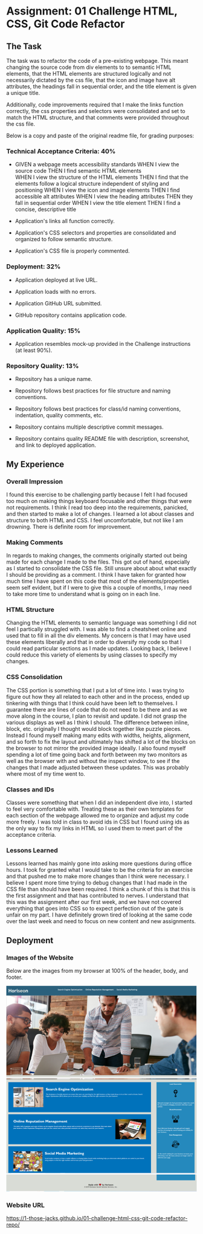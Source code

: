 # Assignment: 01 Challenge HTML, CSS, Git Code Refactor

## The Task

The task was to refactor the code of a pre-existing webpage. This meant changing the source code from div elements to to semantic HTML elements, that the HTML elements are structured logically and not necessarily dictated by the css file, that the icon and image have alt attributes, the headings fall in sequential order, and the title element is given a unique title.

Additionally, code improvements required that I make the links function correctly, the css properties and selectors were consolidated and set to match the HTML structure, and that comments were provided throughout the css file. 

Below is a copy and paste of the original readme file, for grading purposes:

### Technical Acceptance Criteria: 40%

* GIVEN a webpage meets accessibility standards
	WHEN I view the source code
	THEN I find semantic HTML elements		
	WHEN I view the structure of the HTML elements
	THEN I find that the elements follow a logical structure independent of styling and positioning
	WHEN I view the icon and image elements
	THEN I find accessible alt attributes
	WHEN I view the heading attributes
	THEN they fall in sequential order
	WHEN I view the title element 
	THEN I find a concise, descriptive title

* Application's links all function correctly.

* Application's CSS selectors and properties are consolidated and organized to follow semantic structure.

* Application's CSS file is properly commented.

### Deployment: 32%

* Application deployed at live URL.

* Application loads with no errors.

* Application GitHub URL submitted.

* GitHub repository contains application code.

### Application Quality: 15%

* Application resembles mock-up provided in the Challenge instructions (at least 90%).

### Repository Quality: 13%

* Repository has a unique name.

* Repository follows best practices for file structure and naming conventions.

* Repository follows best practices for class/id naming conventions, indentation, quality comments, etc.

* Repository contains multiple descriptive commit messages.

* Repository contains quality README file with description, screenshot, and link to deployed application.

## My Experience

### Overall Impression

I found this exercise to be challenging partly because I felt I had focused too much on making things keyboard focusable and other things that were not requirements. I think I read too deep into the requirements, panicked, and then started to make a lot of changes. I learned a lot about classes and structure to both HTML and CSS. I feel uncomfortable, but not like I am drowning. There is definite room for improvement. 

### Making Comments

In regards to making changes, the comments originally started out being made for each change I made to the files. This got out of hand, especially as I started to consolidate the CSS file. Still unsure about about what exactly I should be providing as a comment. I think I have taken for granted how much time I have spent on this code that most of the elements/properties seem self evident, but if I were to give this a couple of months, I may need to take more time to understand what is going on in each line. 

### HTML Structure

Changing the HTML elements to semantic language was something I did not feel I partically struggled with. I was able to find a cheatsheet online and used that to fill in all the div elements. My concern is that I may have used these elements liberally and that in order to diversify my code so that I could read particular sections as I made updates. Looking back, I believe I could reduce this variety of elements by using classes to specify my changes.

### CSS Consolidation

The CSS portion is something that I put a lot of time into. I was trying to figure out how they all related to each other and in the process, ended up tinkering with things that I think could have been left to themselves. I guarantee there are lines of code that do not need to be there and as we move along in the course, I plan to revisit and update. I did not grasp the various displays as well as I think I should. The difference between inline, block, etc. originally I thought would block together like puzzle pieces. Instead I found myself making many edits with widths, heights, alignment, and so forth to fix the layout and ultimately has shifted a lot of the blocks on the browser to not mirror the provided image ideally. I also found myself spending a lot of time going back and forth between my two monitors as well as the browser with and without the inspect window, to see if the changes that I made adjusted between these updates. This was probably where most of my time went to.

### Classes and IDs

Classes were something that when I did an independent dive into, I started to feel very comfortable with. Treating these as their own templates for each section of the webpage allowed me to organize and adjust my code more freely. I was told in class to avoid ids in CSS but I found using ids as the only way to fix my links in HTML so I used them to meet part of the acceptance criteria.

### Lessons Learned

Lessons learned has mainly gone into asking more questions during office hours. I took for granted what I would take to be the criteria for an exercise and that pushed me to make more changes than I think were necessary. I believe I spent more time trying to debug changes that I had made in the CSS file than should have been required. I think a chunk of this is that this is the first assignment and that has contributed to nerves. I understand that this was the assignment after our first week, and we have not covered everything that goes into CSS so to expect perfection out of the gate is unfair on my part. I have definitely grown tired of looking at the same code over the last week and need to focus on new content and new assignments. 

## Deployment

### Images of the Website

Below are the images from my browser at 100% of the header, body, and footer.

![Header](/assets/images/header-image.PNG)
![Body](/assets/images/content-image.PNG)
![Footer](/assets/images/footer-image.PNG)

### Website URL

https://1-those-jacks.github.io/01-challenge-html-css-git-code-refactor-repo/
